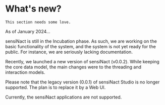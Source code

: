 # What's new?

```{admonition} Note from David
This section needs some love.
```

As of January 2024...

sensiNact is still in the Incubation phase. As such, we are working on the basic functionality of the system,
and the system is not yet ready for the public. For instance, we are seriously lacking documentation.

Recently, we launched a new version of sensiNact (v0.0.2).
While keeping the core data model, the main changes were to the threading and interaction models.

Please note that the legacy version (0.0.1) of sensiNact Studio is no longer supported.
The plan is to replace it by a Web UI.

Currently, the sensiNact applications are not supported.
